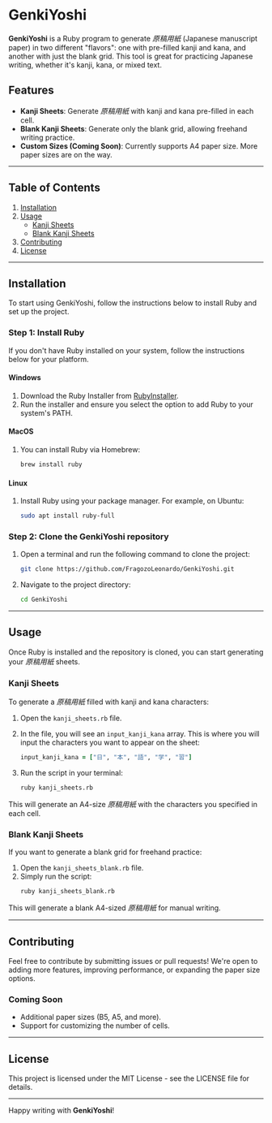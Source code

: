 # GenkiYoshi

**GenkiYoshi** is a Ruby program to generate _原稿用紙_ (Japanese manuscript paper) in two different "flavors": one with pre-filled kanji and kana, and another with just the blank grid. This tool is great for practicing Japanese writing, whether it's kanji, kana, or mixed text.

## Features

- **Kanji Sheets**: Generate _原稿用紙_ with kanji and kana pre-filled in each cell.
- **Blank Kanji Sheets**: Generate only the blank grid, allowing freehand writing practice.
- **Custom Sizes (Coming Soon)**: Currently supports A4 paper size. More paper sizes are on the way.

---

## Table of Contents
1. [Installation](#installation)
2. [Usage](#usage)
   - [Kanji Sheets](#kanji-sheets)
   - [Blank Kanji Sheets](#blank-kanji-sheets)
3. [Contributing](#contributing)
4. [License](#license)

---

## Installation

To start using GenkiYoshi, follow the instructions below to install Ruby and set up the project.

### Step 1: Install Ruby

If you don't have Ruby installed on your system, follow the instructions below for your platform.

#### Windows
1. Download the Ruby Installer from [RubyInstaller](https://rubyinstaller.org/).
2. Run the installer and ensure you select the option to add Ruby to your system's PATH.

#### MacOS
1. You can install Ruby via Homebrew:
   ```bash
   brew install ruby
   ```

#### Linux
1. Install Ruby using your package manager. For example, on Ubuntu:
   ```bash
   sudo apt install ruby-full
   ```

### Step 2: Clone the GenkiYoshi repository

1. Open a terminal and run the following command to clone the project:
   ```bash
   git clone https://github.com/FragozoLeonardo/GenkiYoshi.git
   ```

2. Navigate to the project directory:
   ```bash
   cd GenkiYoshi
   ```

---

## Usage

Once Ruby is installed and the repository is cloned, you can start generating your _原稿用紙_ sheets.

### Kanji Sheets

To generate a _原稿用紙_ filled with kanji and kana characters:

1. Open the `kanji_sheets.rb` file.
2. In the file, you will see an `input_kanji_kana` array. This is where you will input the characters you want to appear on the sheet:
   ```ruby
   input_kanji_kana = ["日", "本", "語", "学", "習"]
   ```

3. Run the script in your terminal:
   ```bash
   ruby kanji_sheets.rb
   ```

This will generate an A4-size _原稿用紙_ with the characters you specified in each cell.

### Blank Kanji Sheets

If you want to generate a blank grid for freehand practice:

1. Open the `kanji_sheets_blank.rb` file.
2. Simply run the script:
   ```bash
   ruby kanji_sheets_blank.rb
   ```

This will generate a blank A4-sized _原稿用紙_ for manual writing.

---

## Contributing

Feel free to contribute by submitting issues or pull requests! We're open to adding more features, improving performance, or expanding the paper size options.

### Coming Soon
- Additional paper sizes (B5, A5, and more).
- Support for customizing the number of cells.

---

## License

This project is licensed under the MIT License - see the LICENSE file for details.

---

Happy writing with **GenkiYoshi**!